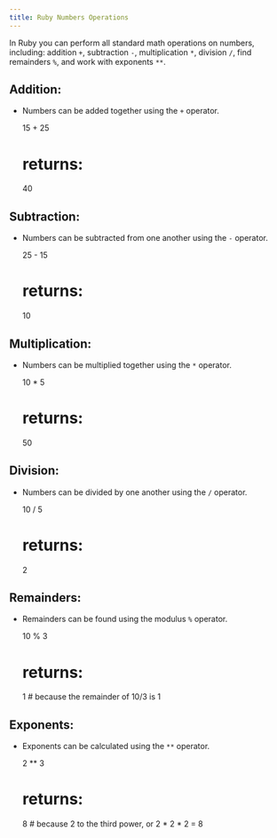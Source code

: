 ```yaml
---
title: Ruby Numbers Operations
---
```

In Ruby you can perform all standard math operations on numbers, including: addition `+`, subtraction `-`, multiplication `*`, division `/`, find remainders `%`, and work with exponents `**`.

## Addition:

*   Numbers can be added together using the `+` operator.

    15 + 25
    # returns:
    40

## Subtraction:

*   Numbers can be subtracted from one another using the `-` operator.

    25 - 15
    # returns:
    10

## Multiplication:

*   Numbers can be multiplied together using the `*` operator.

    10 * 5
    # returns:
    50

## Division:

*   Numbers can be divided by one another using the `/` operator.

    10 / 5
    # returns:
    2

## Remainders:

*   Remainders can be found using the modulus `%` operator.

    10 % 3
    # returns:
    1 # because the remainder of 10/3 is 1

## Exponents:

*   Exponents can be calculated using the `**` operator.

    2 ** 3
    # returns:
    8 # because 2 to the third power, or 2 * 2 * 2 = 8